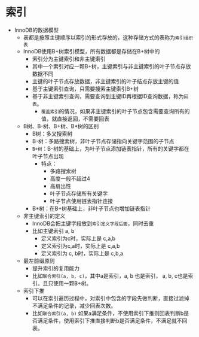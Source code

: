 # 索引

- InnoDB的数据模型
    - 表都是按照主键顺序以索引的形式存放的，这种存储方式的表称为`索引组织表`
    - InnoDB使用B+树索引模型，所有数据都是存储在B+树中的
        - 索引分为主键索引和非主键索引
        - 其中一个索引对应一颗B+树，主键索引与非主键索引的叶子节点存放数据不同
        - 主键的叶子节点存放数据，非主键索引的叶子结点存放主键的值
        - 基于主键索引查询，只需要搜索主键索引B+树
        - 基于非主键索引查询，需要查询到主键ID再根据ID查询数据，称为`回表`。
            - `覆盖索引`的情况，如果非主键索引的叶子节点包含需要查询所有的值，就直接返回，不需要回表
    - B树、B-树、B+树、B*树的区别
        - B树：多叉搜索树
        - B-树：多路搜索树，非叶子节点存储指向关键字范围的子节点
        - `B+树`：B-树的基础上，为叶子节点添加链表指针，所有的关键字都在叶子节点出现
            - 特点：
                - 多路搜索树
                - 高度一般不超过4
                - 高扇出性
                - 叶子节点存储所有关键字
                - 叶子节点使用链表指针连接
        - B*树：在B+树基础上，非叶子节点也增加链表指针
    - 非主键索引的定义
        - InnoDB会把主键字段放到`索引定义字段后面`，同时去重
        - 比如主键索引 a, b
            - 定义索引为c时，实际上是 c,a,b
            - 定义索引为c,a时，实际上是 c,a,b
            - 定义索引为 c, b时，实际上是 c,b,a
    - 最左前缀原则
        - 提升索引的复用能力
        - 比如`联合索引(a, b, c)`，其中a是索引，a, b 也是索引， a, b, c也是索引。且只使用一颗B+树。
    - 索引下推
        - 可以在索引遍历过程中，对索引中包含的字段先做判断，直接过滤掉不满足条件的记录，减少回表次数。
        - 比如`联合索引(a, b)` 如果a满足条件，不使用索引下推则回表判断b是否满足条件，使用索引下推直接判断b是否满足条件，不满足就不回表。